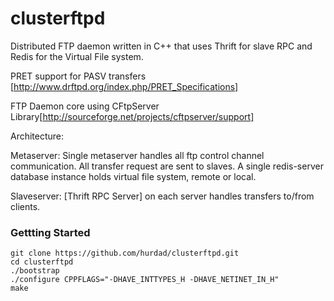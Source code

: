clusterftpd
===========

Distributed FTP daemon written in C++ that uses Thrift for slave RPC and Redis for the Virtual File system.

PRET support for PASV transfers [http://www.drftpd.org/index.php/PRET_Specifications]

FTP Daemon core using CFtpServer Library[http://sourceforge.net/projects/cftpserver/support]

Architecture:

Metaserver: Single metaserver handles all ftp control channel communication. All transfer request are sent to slaves. A single redis-server database instance holds virtual file system, remote or local.

Slaveserver: [Thrift RPC Server] on each server handles transfers to/from clients.

### Gettting Started


```
git clone https://github.com/hurdad/clusterftpd.git
cd clusterftpd
./bootstrap
./configure CPPFLAGS="-DHAVE_INTTYPES_H -DHAVE_NETINET_IN_H"
make
```
